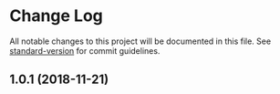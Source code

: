 # Change Log

All notable changes to this project will be documented in this file. See [standard-version](https://github.com/conventional-changelog/standard-version) for commit guidelines.

<a name="1.0.1"></a>
## 1.0.1 (2018-11-21)
